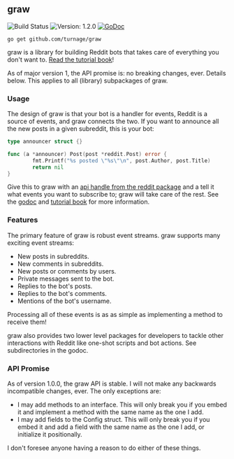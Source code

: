 graw
--------------------------------------------------------------------------------

![Build Status](https://travis-ci.org/turnage/graw.svg?branch=master)
![Version: 1.2.0](https://img.shields.io/badge/version-1.2.0-brightgreen.svg)
[![GoDoc](https://godoc.org/github.com/turnage/graw?status.svg)](https://godoc.org/github.com/turnage/graw)

    go get github.com/turnage/graw

graw is a library for building Reddit bots that takes care of everything you
don't want to. [Read the tutorial book](https://turnage.gitbooks.io/graw/content/)!

As of major version 1, the API promise is: no breaking changes, ever. Details
below. This applies to all (library) subpackages of graw.

### Usage

The design of graw is that your bot is a handler for events, Reddit is a source
of events, and graw connects the two. If you want to announce all the new posts
in a given subreddit, this is your bot:

````go
type announcer struct {}

func (a *announcer) Post(post *reddit.Post) error {
        fmt.Printf("%s posted \"%s\"\n", post.Author, post.Title)
        return nil
}
````

Give this to graw with an
[api handle from the reddit package](https://godoc.org/github.com/turnage/graw/reddit)
and a tell it what events you want to subscribe to; graw will take care of the
rest. See the [godoc](https://godoc.org/github.com/turnage/graw) and
[tutorial book](https://turnage.gitbooks.io/graw/content/) for more information.

### Features

The primary feature of graw is robust event streams. graw supports many exciting
event streams:

* New posts in subreddits.
* New comments in subreddits.
* New posts or comments by users.
* Private messages sent to the bot.
* Replies to the bot's posts.
* Replies to the bot's comments.
* Mentions of the bot's username.

Processing all of these events is as as simple as implementing a method to
receive them!

graw also provides two lower level packages for developers to tackle other
interactions with Reddit like one-shot scripts and bot actions. See
subdirectories in the godoc.

### API Promise

As of version 1.0.0, the graw API is stable. I will not make any backwards
incompatible changes, ever. The only exceptions are:

* I may add methods to an interface. This will only break you if you embed it
  and implement a method with the same name as the one I add.
* I may add fields to the Config struct. This will only break you if you embed
  it and add a field with the same name as the one I add, or initialize it
  positionally.

I don't foresee anyone having a reason to do either of these things. 
